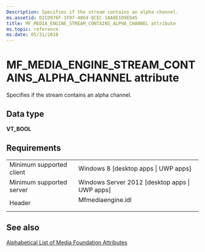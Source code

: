 ```yaml
---
Description: Specifies if the stream contains an alpha channel.
ms.assetid: D2CD976F-1F07-4864-8CEC-1AA8E1D9ED45
title: MF_MEDIA_ENGINE_STREAM_CONTAINS_ALPHA_CHANNEL attribute
ms.topic: reference
ms.date: 05/31/2018
---
```


# MF\_MEDIA\_ENGINE\_STREAM\_CONTAINS\_ALPHA\_CHANNEL attribute

Specifies if the stream contains an alpha channel.

## Data type

**VT\_BOOL**

## Requirements



|                                     |                                                                                              |
|-------------------------------------|----------------------------------------------------------------------------------------------|
| Minimum supported client<br/> | Windows 8 \[desktop apps \| UWP apps\]<br/>                                            |
| Minimum supported server<br/> | Windows Server 2012 \[desktop apps \| UWP apps\]<br/>                                  |
| Header<br/>                   | <dl> <dt>Mfmediaengine.idl</dt> </dl> |



## See also

<dl> <dt>

[Alphabetical List of Media Foundation Attributes](alphabetical-list-of-media-foundation-attributes.md)
</dt> </dl>

 

 




